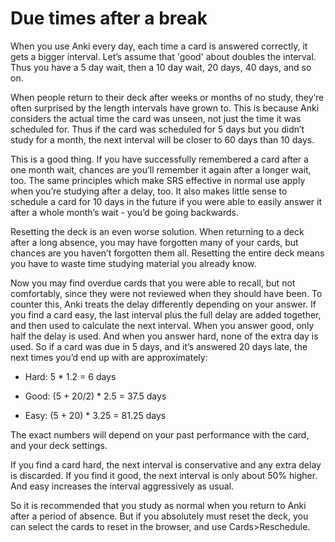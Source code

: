 # Due times after a break

When you use Anki every day, each time a card is answered correctly, it
gets a bigger interval. Let’s assume that 'good' about doubles the
interval. Thus you have a 5 day wait, then a 10 day wait, 20 days, 40
days, and so on.

When people return to their deck after weeks or months of no study,
they’re often surprised by the length intervals have grown to. This is
because Anki considers the actual time the card was unseen, not just the
time it was scheduled for. Thus if the card was scheduled for 5 days but
you didn’t study for a month, the next interval will be closer to 60
days than 10 days.

This is a good thing. If you have successfully remembered a card after a
one month wait, chances are you’ll remember it again after a longer
wait, too. The same principles which make SRS effective in normal use
apply when you’re studying after a delay, too. It also makes little
sense to schedule a card for 10 days in the future if you were able to
easily answer it after a whole month’s wait - you’d be going backwards.

Resetting the deck is an even worse solution. When returning to a deck
after a long absence, you may have forgotten many of your cards, but
chances are you haven’t forgotten them all. Resetting the entire deck
means you have to waste time studying material you already know.

Now you may find overdue cards that you were able to recall, but not
comfortably, since they were not reviewed when they should have been. To
counter this, Anki treats the delay differently depending on your
answer. If you find a card easy, the last interval plus the full delay
are added together, and then used to calculate the next interval. When
you answer good, only half the delay is used. And when you answer hard,
none of the extra day is used. So if a card was due in 5 days, and it’s
answered 20 days late, the next times you’d end up with are
approximately:

- Hard: 5 \* 1.2 = 6 days

- Good: (5 + 20/2) \* 2.5 = 37.5 days

- Easy: (5 + 20) \* 3.25 = 81.25 days

The exact numbers will depend on your past performance with the card,
and your deck settings.

If you find a card hard, the next interval is conservative and any extra delay
is discarded. If you find it good, the next interval is only about 50% higher.
And easy increases the interval aggressively as usual.

So it is recommended that you study as normal when you return to Anki
after a period of absence. But if you absolutely must reset the deck,
you can select the cards to reset in the browser, and use
Cards&gt;Reschedule.
